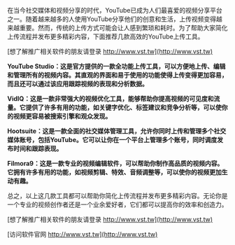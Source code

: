 在当今社交媒体和视频分享的时代，YouTube已成为人们最喜爱的视频分享平台之一。随着越来越多的人使用YouTube分享他们的创意和生活，上传视频变得越来越重要。然而，传统的上传方式可能会让人感到繁琐和耗时。为了帮助大家简化上传流程并发布更多精彩内容，下面推荐几款高效的YouTube上传工具。

[想了解推广相关软件的朋友请登录 http://www.vst.tw](http://www.vst.tw)

**YouTube Studio：这是官方提供的一款全功能上传工具，可以方便地上传、编辑和管理所有的视频内容。其直观的界面和易于使用的功能使得上传变得更加容易，而且还可以通过该应用跟踪视频的表现和分析数据。**

**VidIQ：这是一款非常强大的视频优化工具，能够帮助你提高视频的可见度和流量。它提供了许多有用的功能，如关键字优化、标签建议和竞争分析等，可以使你的视频更容易被搜索引擎和观众发现。**

**Hootsuite：这是一款全面的社交媒体管理工具，允许你同时上传和管理多个社交媒体账号，包括YouTube。它可以让你在一个平台上管理多个账号，同时调度发布时间和跟踪表现。**

**Filmora9：这是一款专业的视频编辑软件，可以帮助你制作高品质的视频内容。它拥有许多有用的功能，如视频剪辑、特效、音频调整等，可以使你的视频更加生动有趣。**

总之，以上这几款工具都可以帮助你简化上传流程并发布更多精彩内容。无论你是一个专业的视频创作者还是一个业余爱好者，它们都可以提高你的效率和创造力。

[想了解推广相关软件的朋友请登录 http://www.vst.tw](http://www.vst.tw)


[访问软件官网 http://www.vst.tw](http://www.vst.tw)
